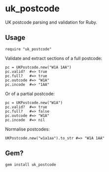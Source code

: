 uk_postcode
===========

UK postcode parsing and validation for Ruby.

Usage
-----

    require "uk_postcode"

Validate and extract sections of a full postcode:

    pc = UKPostcode.new("W1A 1AA")
    pc.valid?  #=> true
    pc.full?   #=> true
    pc.outcode #=> "W1A"
    pc.incode  #=> "1AA"

Or of a partial postcode:

    pc = UKPostcode.new("W1A")
    pc.valid?  #=> true
    pc.full?   #=> false
    pc.outcode #=> "W1A"
    pc.incode  #=> nil

Normalise postcodes:

    UKPostcode.new("w1a1aa").to_str #=> "W1A 1AA"

Gem?
----

    gem install uk_postcode
